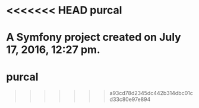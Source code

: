 <<<<<<< HEAD
purcal
======

A Symfony project created on July 17, 2016, 12:27 pm.
=======
# purcal
>>>>>>> a93cd78d2345dc442b314dbc01cd33c80e97e894
